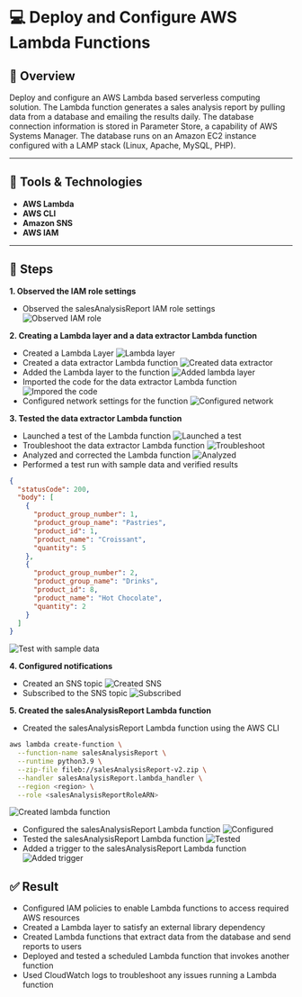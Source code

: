 # 💻 Deploy and Configure AWS Lambda Functions

## 📝 Overview
Deploy and configure an AWS Lambda based serverless computing solution. The Lambda function generates a sales analysis report by pulling data from a database and emailing the results daily. The database connection information is stored in Parameter Store, a capability of AWS Systems Manager. The database runs on an Amazon EC2 instance configured with a LAMP stack (Linux, Apache, MySQL, PHP).

---

## 🔧 Tools & Technologies
* **AWS Lambda**
* **AWS CLI**
* **Amazon SNS** 
* **AWS IAM**

---

## 🚀 Steps
**1. Observed the IAM role settings**
* Observed the salesAnalysisReport IAM role settings
![Observed IAM role](https://github.com/user-attachments/assets/0dcbc777-04f4-4b34-b65c-dfdc6a025a1a)

**2. Creating a Lambda layer and a data extractor Lambda function**
* Created a Lambda Layer
  ![Lambda layer](https://github.com/user-attachments/assets/78e5ab19-e13b-4549-8ee5-829f56892c45)
* Created a data extractor Lambda function
  ![Created data extractor](https://github.com/user-attachments/assets/b1ca959c-c778-40d7-ba4f-f6183db70df8)
* Added the Lambda layer to the function
  ![Added lambda layer](https://github.com/user-attachments/assets/32739bb7-b6fd-4d57-94d8-0d3d99063511)
* Imported the code for the data extractor Lambda function
  ![Impored the code](https://github.com/user-attachments/assets/6cedc3a9-4cba-47fb-ac2c-cee9cbc96f25)
* Configured network settings for the function
  ![Configured network](https://github.com/user-attachments/assets/34836226-1a64-433e-be5d-371f3b4a4658)

**3. Tested the data extractor Lambda function**
* Launched a test of the Lambda function
  ![Launched a test](https://github.com/user-attachments/assets/1f113ad7-ec61-4bc7-a8db-bacc23f55056)
* Troubleshoot the data extractor Lambda function
  ![Troubleshoot](https://github.com/user-attachments/assets/6e5bb36f-91fe-4f47-86a4-06ed003aa69d)
* Analyzed and corrected the Lambda function
  ![Analyzed](https://github.com/user-attachments/assets/5b7160b9-9b23-49e4-aeec-a19666cf8c6e)
* Performed a test run with sample data and verified results
```json
{
  "statusCode": 200,
  "body": [
    {
      "product_group_number": 1,
      "product_group_name": "Pastries",
      "product_id": 1,
      "product_name": "Croissant",
      "quantity": 5
    },
    {
      "product_group_number": 2,
      "product_group_name": "Drinks",
      "product_id": 8,
      "product_name": "Hot Chocolate",
      "quantity": 2
    }
  ]
}
```
  ![Test with sample data](https://github.com/user-attachments/assets/4cdc4096-0cd4-497a-8019-1d57691799aa)

**4. Configured notifications**
* Created an SNS topic
  ![Created SNS](https://github.com/user-attachments/assets/28eb40d9-9ae9-47dd-bec4-217471836fd7)
* Subscribed to the SNS topic
  ![Subscribed](https://github.com/user-attachments/assets/07d1bdbc-c1ff-49e3-8a7c-a96c4d7cceba)

**5. Created the salesAnalysisReport Lambda function**
* Created the salesAnalysisReport Lambda function using the AWS CLI
```bash
aws lambda create-function \
  --function-name salesAnalysisReport \
  --runtime python3.9 \
  --zip-file fileb://salesAnalysisReport-v2.zip \
  --handler salesAnalysisReport.lambda_handler \
  --region <region> \
  --role <salesAnalysisReportRoleARN>
```
  ![Created lambda function](https://github.com/user-attachments/assets/6f56c577-5854-4214-9b20-a575c6b70bf1)
* Configured the salesAnalysisReport Lambda function
  ![Configured](https://github.com/user-attachments/assets/b220a037-70c4-4d26-a28a-f87bccdf4a06)
* Tested the salesAnalysisReport Lambda function
  ![Tested](https://github.com/user-attachments/assets/5848cf88-60ae-4133-a858-7e7d05d5c950)
* Added a trigger to the salesAnalysisReport Lambda function
  ![Added trigger](https://github.com/user-attachments/assets/1e25b95b-2113-4273-9f5c-5485448c7bbb)

## ✅ Result 
* Configured IAM policies to enable Lambda functions to access required AWS resources
* Created a Lambda layer to satisfy an external library dependency
* Created Lambda functions that extract data from the database and send reports to users
* Deployed and tested a scheduled Lambda function that invokes another function
* Used CloudWatch logs to troubleshoot any issues running a Lambda function
